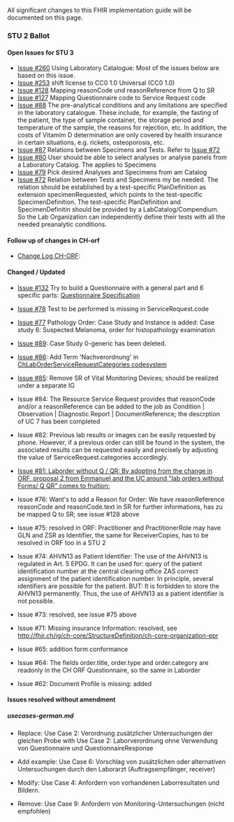 <!-- markdownlint-disable MD001 MD041 -->

All significant changes to this FHIR implementation guide will be documented on this page.

### STU 2 Ballot

#### Open Issues for STU 3

* [Issue #260](https://github.com/hl7ch/ch-lab-order/issues/260) Using Laboratory Catalogue: Most of the issues below are based on this issue.
* [Issue #253](https://github.com/hl7ch/ch-lab-order/issues/253) shift license to CC0 1.0 Universal (CC0 1.0)
* [Issue #128](https://github.com/hl7ch/ch-lab-order/issues/128) Mapping reasonCode und reasonReference from Q to SR
* [Issue #127](https://github.com/hl7ch/ch-lab-order/issues/127) Mapping Questionnaire code to Service Request code
* [Issue #88](https://github.com/hl7ch/ch-lab-order/issues/88) The pre-analytical conditions and any limitations are specified in the laboratory catalogue. These include, for example, the fasting of the patient, the type of sample container, the storage period and temperature of the sample, the reasons for rejection, etc. In addition, the costs of Vitamim D determination are only covered by health insurance in certain situations, e.g. rickets, osteoporosis, etc.
* [Issue #87](https://github.com/hl7ch/ch-lab-order/issues/87) Relations between Specimens and Tests. Refer to [Issue #72](https://github.com/hl7ch/ch-lab-order/issues/72)
* [Issue #80](https://github.com/hl7ch/ch-lab-order/issues/80) User should be able to select analyses or analyse panels from a Laboratory Catalog. The applies to Specimens
* [Issue #79](https://github.com/hl7ch/ch-lab-order/issues/79) Pick desired Analyses and Specimens from am Catalog
* [Issue #72](https://github.com/hl7ch/ch-lab-order/issues/72) Relation between Tests and Specimens my be needed. The relation should be established by a test-specific PlanDefinition as extension specimenRequested, which points to the test-specific SpecimenDefinition. The test-specific PlanDefinition and SpecimenDefinitin should be provided by a LabCatalog/Compendium. So the Lab Organization can independently define their tests with all the needed preanalytic conditions.

#### Follow up of changes in CH-orf

* [Change Log CH-ORF](http://build.fhir.org/ig/hl7ch/ch-orf/changelog.html):

#### Changed / Updated

* [Issue #132](https://github.com/hl7ch/ch-lab-order/issues/132) Try to build a Questionnaire with a general part and 6 specific parts: [Questionnaire Specification](http://build.fhir.org/ig/hl7ch/ch-lab-order/Questionnaire-LabOrder-form.html)

* [Issue #78](https://github.com/hl7ch/ch-lab-order/issues/78) Test to be performed is missing in ServiceRequest.code

* [Issue #77](https://github.com/hl7ch/ch-lab-order/issues/77) Pathology Order: Case Study and Instance is added: Case study 6: Suspected Melanoma, order for histopathology examination
* [Issue #89](https://github.com/hl7ch/ch-lab-order/issues/89): Case Study 0-generic has been deleted.
* [Issue #86](https://github.com/hl7ch/ch-lab-order/issues/86): Add Term 'Nachverordnung' in [ChLabOrderServiceRequestCategories codesystem](https://fhir.ch/ig/ch-lab-order/CodeSystem-ServiceRequest.categories.html)
* [Issue #85](https://github.com/hl7ch/ch-lab-order/issues/85): Remove SR of Vital Monitoring Devices; should be realized under a separate IG
* Issue #84: The Resource Service Request provides that reasonCode and/or a reasonReference can be added to the job as Condition | Observation | Diagnostic Report | DocumentReference; the descrption of UC 7 has been completed
* Issue #82: Previous lab results or images can be easily requested by phone. However, if a previous order can still be found in the system, the associated results can be requested easily and precisely by adjusting the value of ServiceRequest.categories accordingly.

* [Issue #81: Laborder without Q / QR: By adopting from the change in ORF, proposal 2 from Emmanuel and the UC around "lab orders without Forms/ Q QR" comes to fruition:](https://github.com/hl7ch/ch-rad-order/issues/18#issue-1001931518)
* Issue #76: Want's to add a Reason for Order: We have reasonReference reasonCode and reasonCode.text in SR for further informations, has zu be mapped Q to SR; see issue #128 above
* Issue #75: resolved in ORF: Practitioner and PractitionerRole may have GLN and ZSR as Identifier, the same for ReceiverCopies, has to be resolved in ORF too in a STU 2
* Issue #74: AHVN13 as Patient Identifier: The use of the AHVN13 is regulated in Art. 5 EPDG. It can be used for: query of the patient identification number at the central clearing office ZAS
correct assignment of the patient identification number. In principle, several identifiers are possible for the patient. BUT: It is forbidden to store the AHVN13 permanently. Thus, the use of AHVN13 as a patient identifier is not possible.
* Issue #73: resolved, see issue #75 above
* Issue #71: Missing insurance Information: resolved, see <http://fhir.ch/ig/ch-core/StructureDefinition/ch-core-organization-epr>
* Issue #65: addition form conformance
* Issue #64: The fields order.title, order.type and order.category are readonly in the CH ORF Questionnaire, so the same in Laborder
* Issue #62: Document Profile is missing: added

#### Issues resolved without amendment

##### usecases-german.md

* Replace: Use Case 2: Verordnung zusätzlicher Untersuchungen der gleichen Probe with Use Case 2: Laborverordnung ohne Verwendung von Questionnaire und QuestionnaireResponse

* Add example:  Use Case 6: Vorschlag von zusätzlichen oder alternativen Untersuchungen durch den Laborarzt (Auftragsempfänger, receiver)

* Modify: Use Case 4: Anfordern von vorhandenen Laborresultaten und Bildern.

* Remove: Use Case 9: Anfordern von Monitoring-Untersuchungen (nicht empfohlen)
